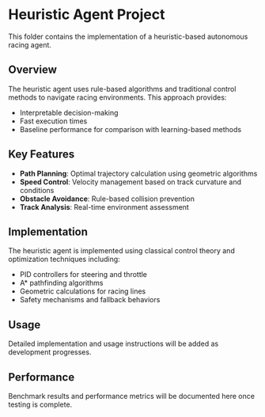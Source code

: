 # Heuristic Agent Project

This folder contains the implementation of a heuristic-based autonomous racing agent.

## Overview

The heuristic agent uses rule-based algorithms and traditional control methods to navigate racing environments. This approach provides:

- Interpretable decision-making
- Fast execution times
- Baseline performance for comparison with learning-based methods

## Key Features

- **Path Planning**: Optimal trajectory calculation using geometric algorithms
- **Speed Control**: Velocity management based on track curvature and conditions
- **Obstacle Avoidance**: Rule-based collision prevention
- **Track Analysis**: Real-time environment assessment

## Implementation

The heuristic agent is implemented using classical control theory and optimization techniques including:

- PID controllers for steering and throttle
- A* pathfinding algorithms
- Geometric calculations for racing lines
- Safety mechanisms and fallback behaviors

## Usage

Detailed implementation and usage instructions will be added as development progresses.

## Performance

Benchmark results and performance metrics will be documented here once testing is complete.
